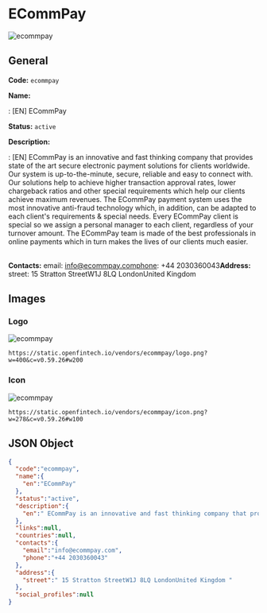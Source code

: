 
# ECommPay 
![ecommpay](https://static.openfintech.io/vendors/ecommpay/logo.png?w=400&c=v0.59.26#w200)  

## General 
 
**Code:** `ecommpay` 
 
**Name:** 
 
:	[EN] ECommPay 
 
**Status:** `active` 
 
**Description:** 
 
: [EN]  ECommPay is an innovative and fast thinking company that provides state of the art secure electronic payment solutions for clients worldwide. Our system is up-to-the-minute, secure, reliable and easy to connect with. Our solutions help to achieve higher transaction approval rates, lower chargeback ratios and other special requirements which help our clients achieve maximum revenues. The ECommPay payment system uses the most innovative anti-fraud technology which, in addition, can be adapted to each client's requirements & special needs. Every ECommPay client is special so we assign a personal manager to each client, regardless of your turnover amount. The ECommPay team is made of the best professionals in online payments which in turn makes the lives of our clients much easier.        
 
**Contacts:** 
email: info@ecommpay.comphone: +44 2030360043**Address:** 
street:  15 Stratton StreetW1J 8LQ LondonUnited Kingdom  

## Images 

### Logo 
 
![ecommpay](https://static.openfintech.io/vendors/ecommpay/logo.png?w=400&c=v0.59.26#w200)  

```
https://static.openfintech.io/vendors/ecommpay/logo.png?w=400&c=v0.59.26#w200
```  

### Icon 
 
![ecommpay](https://static.openfintech.io/vendors/ecommpay/icon.png?w=278&c=v0.59.26#w100)  

```
https://static.openfintech.io/vendors/ecommpay/icon.png?w=278&c=v0.59.26#w100
```  

## JSON Object 

```json
{
  "code":"ecommpay",
  "name":{
    "en":"ECommPay"
  },
  "status":"active",
  "description":{
    "en":" ECommPay is an innovative and fast thinking company that provides state of the art secure electronic payment solutions for clients worldwide. Our system is up-to-the-minute, secure, reliable and easy to connect with. Our solutions help to achieve higher transaction approval rates, lower chargeback ratios and other special requirements which help our clients achieve maximum revenues. The ECommPay payment system uses the most innovative anti-fraud technology which, in addition, can be adapted to each client's requirements & special needs. Every ECommPay client is special so we assign a personal manager to each client, regardless of your turnover amount. The ECommPay team is made of the best professionals in online payments which in turn makes the lives of our clients much easier. \u00a0 \u00a0 \u00a0 "
  },
  "links":null,
  "countries":null,
  "contacts":{
    "email":"info@ecommpay.com",
    "phone":"+44 2030360043"
  },
  "address":{
    "street":" 15 Stratton StreetW1J 8LQ LondonUnited Kingdom "
  },
  "social_profiles":null
}
```  
